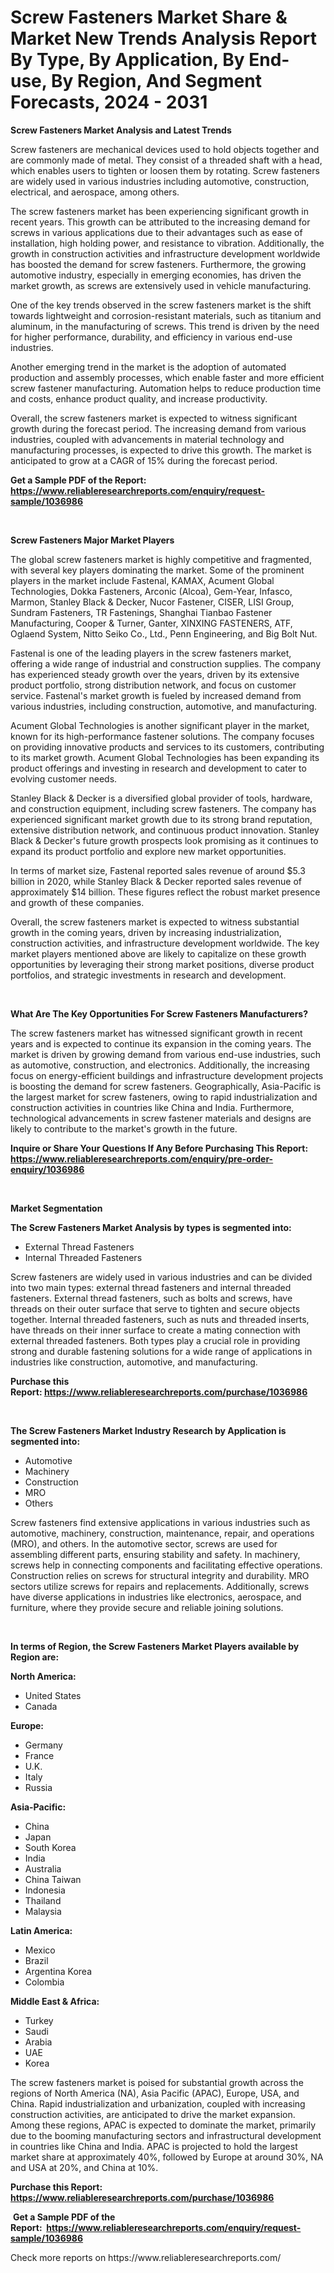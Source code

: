 <p><h1>Screw Fasteners Market Share & Market New Trends Analysis Report By Type, By Application, By End-use, By Region, And Segment Forecasts, 2024 - 2031</h1></p><p><strong>Screw Fasteners Market Analysis and Latest Trends</strong></p>
<p><p>Screw fasteners are mechanical devices used to hold objects together and are commonly made of metal. They consist of a threaded shaft with a head, which enables users to tighten or loosen them by rotating. Screw fasteners are widely used in various industries including automotive, construction, electrical, and aerospace, among others.</p><p>The screw fasteners market has been experiencing significant growth in recent years. This growth can be attributed to the increasing demand for screws in various applications due to their advantages such as ease of installation, high holding power, and resistance to vibration. Additionally, the growth in construction activities and infrastructure development worldwide has boosted the demand for screw fasteners. Furthermore, the growing automotive industry, especially in emerging economies, has driven the market growth, as screws are extensively used in vehicle manufacturing.</p><p>One of the key trends observed in the screw fasteners market is the shift towards lightweight and corrosion-resistant materials, such as titanium and aluminum, in the manufacturing of screws. This trend is driven by the need for higher performance, durability, and efficiency in various end-use industries.</p><p>Another emerging trend in the market is the adoption of automated production and assembly processes, which enable faster and more efficient screw fastener manufacturing. Automation helps to reduce production time and costs, enhance product quality, and increase productivity.</p><p>Overall, the screw fasteners market is expected to witness significant growth during the forecast period. The increasing demand from various industries, coupled with advancements in material technology and manufacturing processes, is expected to drive this growth. The market is anticipated to grow at a CAGR of 15% during the forecast period.</p></p>
<p><strong>Get a Sample PDF of the Report:&nbsp; <a href="https://www.reliableresearchreports.com/enquiry/request-sample/1036986">https://www.reliableresearchreports.com/enquiry/request-sample/1036986</a></strong></p>
<p>&nbsp;</p>
<p><strong>Screw Fasteners Major Market Players</strong></p>
<p><p>The global screw fasteners market is highly competitive and fragmented, with several key players dominating the market. Some of the prominent players in the market include Fastenal, KAMAX, Acument Global Technologies, Dokka Fasteners, Arconic (Alcoa), Gem-Year, Infasco, Marmon, Stanley Black & Decker, Nucor Fastener, CISER, LISI Group, Sundram Fasteners, TR Fastenings, Shanghai Tianbao Fastener Manufacturing, Cooper & Turner, Ganter, XINXING FASTENERS, ATF, Oglaend System, Nitto Seiko Co., Ltd., Penn Engineering, and Big Bolt Nut.</p><p>Fastenal is one of the leading players in the screw fasteners market, offering a wide range of industrial and construction supplies. The company has experienced steady growth over the years, driven by its extensive product portfolio, strong distribution network, and focus on customer service. Fastenal's market growth is fueled by increased demand from various industries, including construction, automotive, and manufacturing.</p><p>Acument Global Technologies is another significant player in the market, known for its high-performance fastener solutions. The company focuses on providing innovative products and services to its customers, contributing to its market growth. Acument Global Technologies has been expanding its product offerings and investing in research and development to cater to evolving customer needs.</p><p>Stanley Black & Decker is a diversified global provider of tools, hardware, and construction equipment, including screw fasteners. The company has experienced significant market growth due to its strong brand reputation, extensive distribution network, and continuous product innovation. Stanley Black & Decker's future growth prospects look promising as it continues to expand its product portfolio and explore new market opportunities.</p><p>In terms of market size, Fastenal reported sales revenue of around $5.3 billion in 2020, while Stanley Black & Decker reported sales revenue of approximately $14 billion. These figures reflect the robust market presence and growth of these companies.</p><p>Overall, the screw fasteners market is expected to witness substantial growth in the coming years, driven by increasing industrialization, construction activities, and infrastructure development worldwide. The key market players mentioned above are likely to capitalize on these growth opportunities by leveraging their strong market positions, diverse product portfolios, and strategic investments in research and development.</p></p>
<p>&nbsp;</p>
<p><strong>What Are The Key Opportunities For Screw Fasteners Manufacturers?</strong></p>
<p><p>The screw fasteners market has witnessed significant growth in recent years and is expected to continue its expansion in the coming years. The market is driven by growing demand from various end-use industries, such as automotive, construction, and electronics. Additionally, the increasing focus on energy-efficient buildings and infrastructure development projects is boosting the demand for screw fasteners. Geographically, Asia-Pacific is the largest market for screw fasteners, owing to rapid industrialization and construction activities in countries like China and India. Furthermore, technological advancements in screw fastener materials and designs are likely to contribute to the market's growth in the future.</p></p>
<p><strong>Inquire or Share Your Questions If Any Before Purchasing This Report: <a href="https://www.reliableresearchreports.com/enquiry/pre-order-enquiry/1036986">https://www.reliableresearchreports.com/enquiry/pre-order-enquiry/1036986</a></strong></p>
<p>&nbsp;</p>
<p><strong>Market Segmentation</strong></p>
<p><strong>The Screw Fasteners Market Analysis by types is segmented into:</strong></p>
<p><ul><li>External Thread Fasteners</li><li>Internal Threaded Fasteners</li></ul></p>
<p><p>Screw fasteners are widely used in various industries and can be divided into two main types: external thread fasteners and internal threaded fasteners. External thread fasteners, such as bolts and screws, have threads on their outer surface that serve to tighten and secure objects together. Internal threaded fasteners, such as nuts and threaded inserts, have threads on their inner surface to create a mating connection with external threaded fasteners. Both types play a crucial role in providing strong and durable fastening solutions for a wide range of applications in industries like construction, automotive, and manufacturing.</p></p>
<p><strong>Purchase this Report:&nbsp;<a href="https://www.reliableresearchreports.com/purchase/1036986">https://www.reliableresearchreports.com/purchase/1036986</a></strong></p>
<p>&nbsp;</p>
<p><strong>The Screw Fasteners Market Industry Research by Application is segmented into:</strong></p>
<p><ul><li>Automotive</li><li>Machinery</li><li>Construction</li><li>MRO</li><li>Others</li></ul></p>
<p><p>Screw fasteners find extensive applications in various industries such as automotive, machinery, construction, maintenance, repair, and operations (MRO), and others. In the automotive sector, screws are used for assembling different parts, ensuring stability and safety. In machinery, screws help in connecting components and facilitating effective operations. Construction relies on screws for structural integrity and durability. MRO sectors utilize screws for repairs and replacements. Additionally, screws have diverse applications in industries like electronics, aerospace, and furniture, where they provide secure and reliable joining solutions.</p></p>
<p>&nbsp;</p>
<p><strong>In terms of Region, the Screw Fasteners Market Players available by Region are:</strong></p>
<p>
    <p> <strong> North America: </strong>
        <ul>
            <li>United States</li>
            <li>Canada</li>
        </ul>
        </p> 
    <p> <strong> Europe: </strong>
        <ul>
            <li>Germany</li>
            <li>France</li>
            <li>U.K.</li>
            <li>Italy</li>
            <li>Russia</li>
        </ul>
        </p> 
    <p> <strong> Asia-Pacific: </strong>
        <ul>
            <li>China</li>
            <li>Japan</li>
            <li>South Korea</li>
            <li>India</li>
            <li>Australia</li>
            <li>China Taiwan</li>
            <li>Indonesia</li>
            <li>Thailand</li>
            <li>Malaysia</li>
        </ul>
        </p> 
    <p> <strong> Latin America: </strong>
        <ul>
            <li>Mexico</li>
            <li>Brazil</li>
            <li>Argentina Korea</li>
            <li>Colombia</li>
        </ul>
        </p> 
    <p> <strong> Middle East & Africa: </strong>
        <ul>
            <li>Turkey</li>
            <li>Saudi</li>
            <li>Arabia</li>
            <li>UAE</li>
            <li>Korea</li>
        </ul>
    </p>
    </p>
<p><p>The screw fasteners market is poised for substantial growth across the regions of North America (NA), Asia Pacific (APAC), Europe, USA, and China. Rapid industrialization and urbanization, coupled with increasing construction activities, are anticipated to drive the market expansion. Among these regions, APAC is expected to dominate the market, primarily due to the booming manufacturing sectors and infrastructural development in countries like China and India. APAC is projected to hold the largest market share at approximately 40%, followed by Europe at around 30%, NA and USA at 20%, and China at 10%.</p></p>
<p><strong>Purchase this Report: <a href="https://www.reliableresearchreports.com/purchase/1036986">https://www.reliableresearchreports.com/purchase/1036986</a></strong></p>
<p>&nbsp;<strong>Get a Sample PDF of the Report:&nbsp;&nbsp;<a href="https://www.reliableresearchreports.com/enquiry/request-sample/1036986">https://www.reliableresearchreports.com/enquiry/request-sample/1036986</a></strong></p>
<p><strong></strong></p>
<p>Check more reports on https://www.reliableresearchreports.com/</p>